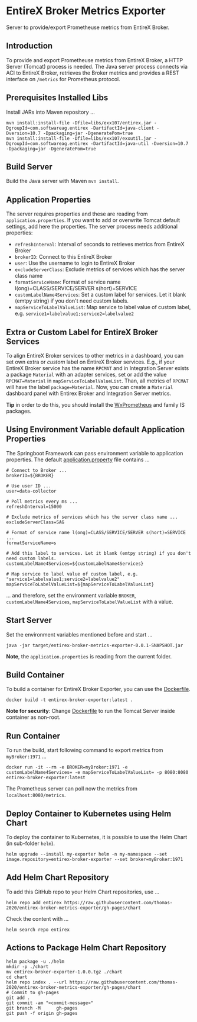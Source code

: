 # EntireX Broker Metrics Exporter

Server to provide/export Prometheuse metrics from EntireX Broker.

## Introduction

To provide and export Prometheuse metrics from EntireX Broker, a HTTP Server (Tomcat) process is needed. The Java server process connects via ACI to EntireX Broker, retrieves the Broker metrics and provides a REST interface on `/metrics` for Prometheus protocol.

## Prerequisites Installed Libs

Install JARs into Maven repository ...

```
mvn install:install-file -Dfile=libs/exx107/entirex.jar -DgroupId=com.softwareag.entirex -DartifactId=java-client -Dversion=10.7 -Dpackaging=jar -DgeneratePom=true
mvn install:install-file -Dfile=libs/exx107/exxutil.jar -DgroupId=com.softwareag.entirex -DartifactId=java-util -Dversion=10.7 -Dpackaging=jar -DgeneratePom=true
```

## Build Server

Build the Java server with Maven `mvn install`.

## Application Properties

The server requires properties and these are reading from `application.properties`. If you want to add or overwrite Tomcat default settings, add here the properties. The server process needs additional properties:

* `refreshInterval`: Interval of seconds to retrieves metrics from EntireX Broker
* `brokerID`: Connect to this EntireX Broker
* `user`: Use the username to login to EntireX Broker
* `excludeServerClass`: Exclude metrics of services which has the server class name
* `formatServiceName`: Format of service name l(ong)=CLASS/SERVICE/SERVER s(hort)=SERVICE
* `customLabelName4Services`: Set a custom label for services. Let it blank (emtpy string) if you don't need custom labels.
* `mapServiceToLabelValueList`: Map service to label value of custom label, e.g. `service1=labelvalue1;service2=labelvalue2`

## Extra or Custom Label for EntireX Broker Services

To align EntireX Broker services to other metrics in a dashboard, you can set own extra or *custom* label on EntireX Broker services. E.g., if your EntireX Broker service has the name `RPCMAT` and in Integration Server exists a package `Material` with an adapter services, set or add the value `RPCMAT=Material` in `mapServiceToLabelValueList`. Than, all metrics of `RPCMAT` will have the label `package=Material`. Now, you can create a `Material` dashboard panel with Entirex Broker and Integration Server metrics.

**Tip** in order to do this, you should install the [WxPrometheus](https://github.com/IBM/WxPrometheus) and family IS packages.

## Using Environment Variable default Application Properties

The Springboot Framework can pass environment variable to application properties. The default [application.property](/application.property) file contains ...

```
# Connect to Broker ...
brokerID=${BROKER}

# Use user ID ...
user=data-collector

# Poll metrics every ms ...
refreshInterval=15000

# Exclude metrics of services which has the server class name ...
excludeServerClass=SAG

# Format of service name l(ong)=CLASS/SERVICE/SERVER s(hort)=SERVICE ...
formatServiceName=s

# Add this label to services. Let it blank (emtpy string) if you don't need custom labels.
customLabelName4Services=${customLabelName4Services}

# Map service to label value of custom label, e.g. "service1=labelvalue1;service2=labelvalue2"
mapServiceToLabelValueList=${mapServiceToLabelValueList}
```

... and therefore, set the environment variable `BROKER`, `customLabelName4Services`, `mapServiceToLabelValueList` with a value.
  
## Start Server

Set the environment variables mentioned before and start ... 

```
java -jar target/entirex-broker-metrics-exporter-0.0.1-SNAPSHOT.jar
```

**Note**, the `application.properties` is reading from the current folder.

## Build Container

To build a container for EntireX Broker Exporter, you can use the [Dockerfile](./Dockerfile).

```
docker build -t entirex-broker-exporter:latest .
```

**Note for security**: Change [Dockerfile](./Dockerfile) to run the Tomcat Server inside container as non-root.

## Run Container

To run the build, start following command to export metrics from `myBroker:1971` ...

```
docker run -it --rm -e BROKER=myBroker:1971 -e customLabelName4Services= -e mapServiceToLabelValueList= -p 8080:8080 entirex-broker-exporter:latest
```

The Prometheus server can poll now the metrics from `localhost:8080/metrics`.

## Deploy Container to Kubernetes using Helm Chart

To deploy the container to Kubernetes, it is possible to use the Helm Chart (in sub-folder `helm`).

```
helm upgrade --install my-exporter helm -n my-namespace --set image.repository=entirex-broker-exporter --set broker=myBroker:1971
```

## Add Helm Chart Repository

To add this GitHub repo to your Helm Chart repositories, use ...

```
helm repo add entirex https://raw.githubusercontent.com/thomas-2020/entirex-broker-metrics-exporter/gh-pages/chart
```

Check the content with ...

```
helm search repo entirex
```

## Actions to Package Helm Chart Repository

```
helm package -u ./helm
mkdir -p ./chart
mv entirex-broker-exporter-1.0.0.tgz ./chart
cd chart
helm repo index . --url https://raw.githubusercontent.com/thomas-2020/entirex-broker-metrics-exporter/gh-pages/chart
# Commit to gh-pages
git add .
git commit -am "<commit-message>"
git branch -M      gh-pages
git push -f origin gh-pages
```
